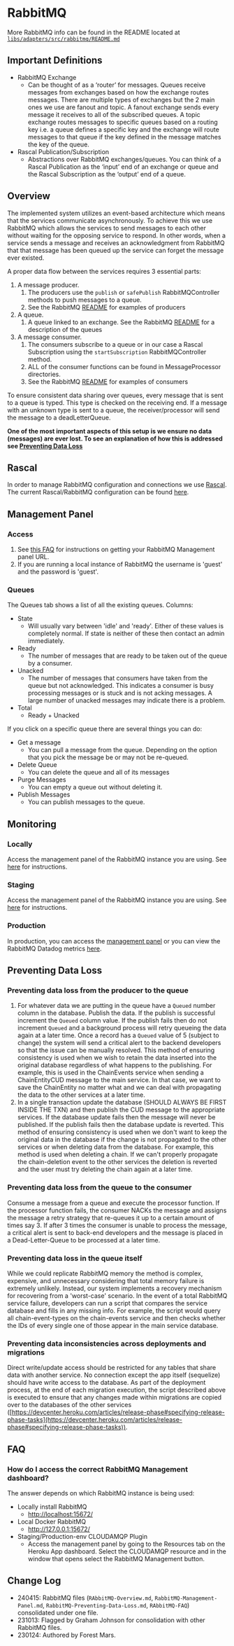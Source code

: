 # RabbitMQ

More RabbitMQ info can be found in the README located at [`libs/adapters/src/rabbitmq/README.md`][2]

## Important Definitions

- RabbitMQ Exchange
  - Can be thought of as a ‘router’ for messages. Queues receive messages from exchanges based on how the exchange routes messages. There are multiple types of exchanges but the 2 main ones we use are fanout and topic. A fanout exchange sends every message it receives to all of the subscribed queues. A topic exchange routes messages to specific queues based on a routing key i.e. a queue defines a specific key and the exchange will route messages to that queue if the key defined in the message matches the key of the queue.
- Rascal Publication/Subscription
  - Abstractions over RabbitMQ exchanges/queues. You can think of a Rascal Publication as the ‘input’ end of an exchange or queue and the Rascal Subscription as the ‘output’ end of a queue.

## Overview

The implemented system utilizes an event-based architecture which means that the services communicate asynchronously. To achieve this we use RabbitMQ which allows the services to send messages to each other without waiting for the opposing service to respond. In other words, when a service sends a message and receives an acknowledgment from RabbitMQ that that message has been queued up the service can forget the message ever existed.

A proper data flow between the services requires 3 essential parts:

1. A message producer.
    1. The producers use the `publish` or `safePublish` RabbitMQController methods to push messages to a queue.
    2. See the RabbitMQ [README][5] for examples of producers
2. A queue.
    1. A queue linked to an exchange. See the RabbitMQ [README][5] for a description of the queues
3. A message consumer.
    1. The consumers subscribe to a queue or in our case a Rascal Subscription using the `startSubscription` RabbitMQController method.
    2. ALL of the consumer functions can be found in MessageProcessor directories.
    3. See the RabbitMQ [README][5] for examples of consumers

To ensure consistent data sharing over queues, every message that is sent to a queue is typed. This type is checked on the receiving end. If a message with an unknown type is sent to a queue, the receiver/processor will send the message to a deadLetterQueue.

**One of the most important aspects of this setup is we ensure no data (messages) are ever lost. To see an explanation of how this is addressed see [Preventing Data Loss][3]**

## Rascal

In order to manage RabbitMQ configuration and connections we use [Rascal][1]. The current Rascal/RabbitMQ configuration can be found [here][4].

[1]: https://www.npmjs.com/package/rascal
[2]: https://github.com/hicommonwealth/commonwealth/tree/master/libs/adapters/src/rabbitmq
[3]: https://github.com/hicommonwealth/commonwealth/wiki/RabbitMQ%20Preventing%20Data%20Loss
[4]: https://github.com/hicommonwealth/commonwealth/blob/master/libs/adapters/src/rabbitmq/rabbitMQConfig.ts
[5]: https://github.com/hicommonwealth/commonwealth/tree/master/libs/adapters/src/rabbitmq

## Management Panel

### Access

1. See [this FAQ][1] for instructions on getting your RabbitMQ Management panel URL.
2. If you are running a local instance of RabbitMQ the username is 'guest' and the password is 'guest'.

### Queues

The Queues tab shows a list of all the existing queues. Columns:

- State
  - Will usually vary between 'idle' and 'ready'. Either of these values is completely normal. If state is neither of these then contact an admin immediately.
- Ready
  - The number of messages that are ready to be taken out of the queue by a consumer.
- Unacked
  - The number of messages that consumers have taken from the queue but not acknowledged. This indicates a consumer is busy processing messages or is stuck and is not acking messages. A large number of unacked messages may indicate there is a problem.
- Total
  - Ready + Unacked

If you click on a specific queue there are several things you can do:

- Get a message
  - You can pull a message from the queue. Depending on the option that you pick the message be or may not be re-queued.
- Delete Queue
  - You can delete the queue and all of its messages
- Purge Messages
  - You can empty a queue out without deleting it.
- Publish Messages
  - You can publish messages to the queue.

## Monitoring

### Locally

Access the management panel of the RabbitMQ instance you are using. See [here][1] for instructions.

### Staging

Access the management panel of the RabbitMQ instance you are using. See [here][1] for instructions.

### Production

In production, you can access the [management panel][1] or you can view the RabbitMQ Datadog metrics [here][2].

## Preventing Data Loss

### Preventing data loss from the producer to the queue

1. For whatever data we are putting in the queue have a `Queued` number column in the database.
Publish the data. If the publish is successful increment the `Queued` column value. If the
publish fails then do not increment `Queued` and a background process will retry queueing the data again at a later time. Once a record has a `Queued` value of 5 (subject to change) the system will send a critical alert to the backend developers so that the issue can be manually resolved. This method of ensuring consistency is used when we wish to retain the data inserted into the original database regardless of what happens to the publishing. For example, this is used in the ChainEvents service when sending a ChainEntityCUD message to the main service. In that case, we want to save the ChainEntity no matter what and we can deal with propagating the data to the other services at a later time.
2. In a single transaction update the database (SHOULD ALWAYS BE FIRST INSIDE THE TXN) and then publish the CUD message to the appropriate services. If the database update fails then the message will never be published. If the publish fails then the database update is reverted. This method of ensuring consistency is used when we don't want to keep the original data in the database if the change is not propagated to the other services or when deleting data from the database. For example, this method is used when deleting a chain. If we can't properly propagate the chain-deletion event to the other services the deletion is reverted and the user must try deleting the chain again at a later time.

### Preventing data loss from the queue to the consumer

Consume a message from a queue and execute the processor function. If the processor function fails, the consumer NACKs the message and assigns the message a retry strategy that re-queues it up to a certain amount of times say 3. If after 3 times the consumer is unable to process the message, a critical alert is sent to back-end developers and the message is placed in a Dead-Letter-Queue to be processed at a later time.

### Preventing data loss in the queue itself

While we could replicate RabbitMQ memory the method is complex, expensive, and unnecessary considering that total memory failure is extremely unlikely. Instead, our system implements a recovery mechanism for recovering from a 'worst-case' scenario. In the event of a total RabbitMQ service failure, developers can run a script that compares the service database and fills in any missing info. For example, the script would query all chain-event-types on the chain-events service and then checks whether the IDs of every single one of those appear in the main service database.

### Preventing data inconsistencies across deployments and migrations

Direct write/update access should be restricted for any tables that share data with another service. No connection except the app itself (sequelize) should have write access to the database. As part of the deployment process, at the end of each migration execution, the script described above is executed to ensure that any changes made within migrations are copied over to the databases of the other services ([https://devcenter.heroku.com/articles/release-phase#specifying-release-phase-tasks](https://devcenter.heroku.com/articles/release-phase#specifying-release-phase-tasks)).

## FAQ

### How do I access the correct RabbitMQ Management dashboard?

The answer depends on which RabbitMQ instance is being used:

- Locally install RabbitMQ
  - <http://localhost:15672/>
- Local Docker RabbitMQ
  - <http://127.0.0.1:15672/>
- Staging/Production-env CLOUDAMQP Plugin
  - Access the management panel by going to the Resources tab on the Heroku App dashboard. Select the CLOUDAMQP resource and in the window that opens select the RabbitMQ Management button.

## Change Log

- 240415: RabbitMQ files (`RAbbitMQ-Overview.md`, `RabbitMQ-Management-Panel.md`, `RabbitMQ-Preventing-Data-Loss.md`, `RAbbitMQ-FAQ`) consolidated under one file.
- 231013: Flagged by Graham Johnson for consolidation with other RabbitMQ files.
- 230124: Authored by Forest Mars.
